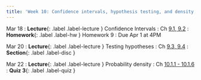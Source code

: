 ```yaml
---
title: 'Week 10: Confidence intervals, hypothesis testing, and density'
---
```


Mar 18
: **Lecture**{: .label .label-lecture } Confidence Intervals
    : Ch [9.1, 9.2](http://stat88.org/textbook/content/Chapter_09/01_Confidence_Intervals_Method.html)
: **Homework**{: .label .label-hw } Homework 9
    : Due Apr 1 at 4PM

Mar 20
: **Lecture**{: .label .label-lecture } Testing hypotheses
    : Ch [9.3, 9.4](http://stat88.org/textbook/content/Chapter_07/03_The_Law_of_Averages.html)
: **Section**{: .label .label-disc }

Mar 22
: **Lecture**{: .label .label-lecture } Probability density 
    : Ch [10.1.1 - 10.1.6](http://stat88.org/textbook/content/Chapter_10/01_Density.html)
: **Quiz 3**{: .label .label-quiz }
